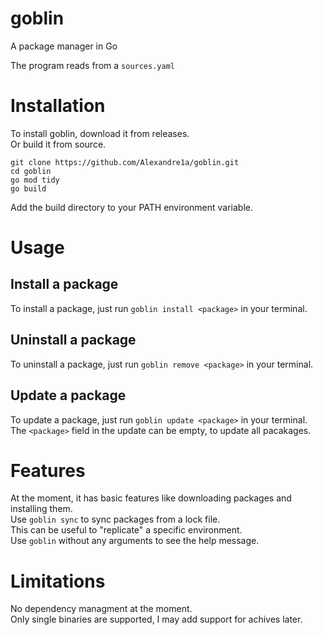 <!-- Synced from https://github.com/Alexandre1a/goblin (Tue Jul  1 02:10:41 UTC 2025) -->

# goblin
A package manager in Go  

The program reads from a `sources.yaml`  

# Installation  
To install goblin, download it from releases.  
Or build it from source.  
```
git clone https://github.com/Alexandre1a/goblin.git
cd goblin
go mod tidy
go build
```

Add the build directory to your PATH environment variable.  

# Usage  
## Install a package  
To install a package, just run `goblin install <package>` in your terminal.  
## Uninstall a package  
To uninstall a package, just run `goblin remove <package>` in your terminal.  
## Update a package  
To update a package, just run `goblin update <package>` in your terminal.  
The `<package>` field in the update can be empty, to update all pacakages.  
# Features  
At the moment, it has basic features like downloading packages and installing them.  
Use `goblin sync` to sync packages from a lock file.  
This can be useful to "replicate" a specific environment.  
Use `goblin` without any arguments to see the help message.  

# Limitations  
No dependency managment at the moment.  
Only single binaries are supported, I may add support for achives later.  
